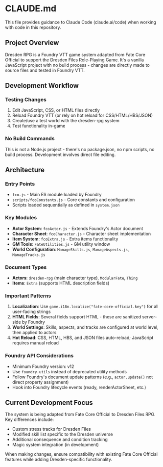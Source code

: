 # CLAUDE.md

This file provides guidance to Claude Code (claude.ai/code) when working with code in this repository.

## Project Overview

Dresden RPG is a Foundry VTT game system adapted from Fate Core Official to support the Dresden Files Role-Playing Game. It's a vanilla JavaScript project with no build process - changes are directly made to source files and tested in Foundry VTT.

## Development Workflow

### Testing Changes
1. Edit JavaScript, CSS, or HTML files directly
2. Reload Foundry VTT (or rely on hot reload for CSS/HTML/HBS/JSON)
3. Create/use a test world with the dresden-rpg system
4. Test functionality in-game

### No Build Commands
This is not a Node.js project - there's no package.json, no npm scripts, no build process. Development involves direct file editing.

## Architecture

### Entry Points
- `fco.js` - Main ES module loaded by Foundry
- `scripts/fcoConstants.js` - Core constants and configuration
- Scripts loaded sequentially as defined in `system.json`

### Key Modules
- **Actor System**: `fcoActor.js` - Extends Foundry's Actor document
- **Character Sheet**: `fcoCharacter.js` - Character sheet implementation
- **Item System**: `fcoExtra.js` - Extra items functionality
- **GM Tools**: `FateUtilities.js` - GM utility window
- **World Configuration**: `ManageSkills.js`, `ManageAspects.js`, `ManageTracks.js`

### Document Types
- **Actors**: `dresden-rpg` (main character type), `ModularFate`, `Thing`
- **Items**: `Extra` (supports HTML description fields)

### Important Patterns
1. **Localization**: Use `game.i18n.localize("fate-core-official.key")` for all user-facing strings
2. **HTML Fields**: Several fields support HTML - these are sanitized server-side by Foundry
3. **World Settings**: Skills, aspects, and tracks are configured at world level, then applied to actors
4. **Hot Reload**: CSS, HTML, HBS, and JSON files auto-reload; JavaScript requires manual reload

### Foundry API Considerations
- Minimum Foundry version: v12
- Use `foundry.utils` instead of deprecated utility methods
- Follow Foundry's document update patterns (e.g., `actor.update()` not direct property assignment)
- Hook into Foundry lifecycle events (ready, renderActorSheet, etc.)

## Current Development Focus

The system is being adapted from Fate Core Official to Dresden Files RPG. Key differences include:
- Custom stress tracks for Dresden Files
- Modified skill list specific to the Dresden universe
- Additional consequence and condition tracking
- Magic system integration (in development)

When making changes, ensure compatibility with existing Fate Core Official features while adding Dresden-specific functionality.